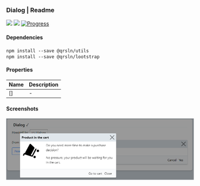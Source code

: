 ### Dialog | Readme

[![](https://img.shields.io/badge/Main-readme-white)](../../readme.md)
[![](https://img.shields.io/badge/usage-orange)](usage.md)
[![Progress](https://img.shields.io/badge/Demo-blue)](https://krsln.github.io/Showcase/LootBox/Dialog)

#### Dependencies

```shell
npm install --save @qrsln/utils
npm install --save @qrsln/lootstrap

```

#### Properties

| Name | Description |
|------|-------------|
| []   | -           |

#### Screenshots

![](../../../../Images/LootBox/Dialog_2022-01-27.png "Dialog")
